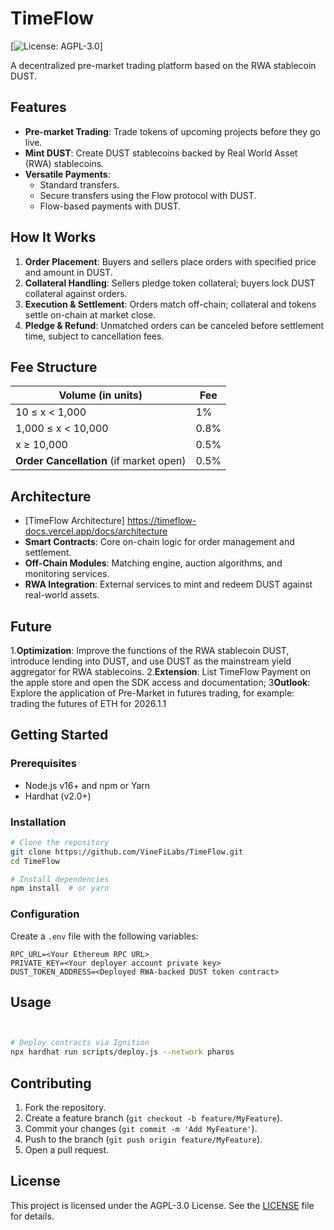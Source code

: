# TimeFlow

[![License: AGPL-3.0](https://img.shields.io/badge/License-AGPL%20v3-blue.svg)]

A decentralized pre-market trading platform based on the RWA stablecoin DUST.

## Features
- **Pre-market Trading**: Trade tokens of upcoming projects before they go live. 
- **Mint DUST**: Create DUST stablecoins backed by Real World Asset (RWA) stablecoins.
- **Versatile Payments**:
  - Standard transfers.
  - Secure transfers using the Flow protocol with DUST.
  - Flow-based payments with DUST.

## How It Works
1. **Order Placement**: Buyers and sellers place orders with specified price and amount in DUST.
2. **Collateral Handling**: Sellers pledge token collateral; buyers lock DUST collateral against orders.
3. **Execution & Settlement**: Orders match off-chain; collateral and tokens settle on-chain at market close.
4. **Pledge & Refund**: Unmatched orders can be canceled before settlement time, subject to cancellation fees.

## Fee Structure
| Volume (in units)                            | Fee      |
|----------------------------------------------|----------|
| 10 ≤ x < 1,000                               | 1%       |
| 1,000 ≤ x < 10,000                           | 0.8%     |
| x ≥ 10,000                                   | 0.5%     |
| **Order Cancellation** (if market open)      | 0.5%     |

## Architecture
- [TimeFlow Architecture] <https://timeflow-docs.vercel.app/docs/architecture>
- **Smart Contracts**: Core on-chain logic for order management and settlement.
- **Off-Chain Modules**: Matching engine, auction algorithms, and monitoring services.
- **RWA Integration**: External services to mint and redeem DUST against real-world assets.

## Future
1.**Optimization**: Improve the functions of the RWA stablecoin DUST, introduce lending into DUST, and use DUST as the mainstream yield aggregator for RWA stablecoins.
2.**Extension**: List TimeFlow Payment on the apple store and open the SDK access and documentation;
3**Outlook**: Explore the application of Pre-Market in futures trading, for example: trading the futures of ETH for 2026.1.1

## Getting Started
### Prerequisites
- Node.js v16+ and npm or Yarn
- Hardhat (v2.0+)

### Installation
```bash
# Clone the repository
git clone https://github.com/VineFiLabs/TimeFlow.git
cd TimeFlow

# Install dependencies
npm install  # or yarn
```

### Configuration
Create a `.env` file with the following variables:
```
RPC_URL=<Your Ethereum RPC URL>
PRIVATE_KEY=<Your deployer account private key>
DUST_TOKEN_ADDRESS=<Deployed RWA-backed DUST token contract>
```

## Usage
```bash


# Deploy contracts via Ignition
npx hardhat run scripts/deploy.js --network pharos
```

## Contributing
1. Fork the repository.
2. Create a feature branch (`git checkout -b feature/MyFeature`).
3. Commit your changes (`git commit -m 'Add MyFeature'`).
4. Push to the branch (`git push origin feature/MyFeature`).
5. Open a pull request.

## License
This project is licensed under the AGPL-3.0 License. See the [LICENSE](LICENSE) file for details.